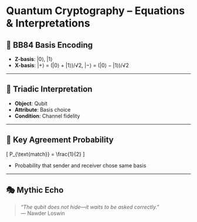 # Quantum Cryptography – Equations & Interpretations

## 🔁 BB84 Basis Encoding

- **Z-basis**: |0⟩, |1⟩
- **X-basis**: |+⟩ = (|0⟩ + |1⟩)/√2, |−⟩ = (|0⟩ − |1⟩)/√2

---

## 🧠 Triadic Interpretation

- **Object**: Qubit
- **Attribute**: Basis choice
- **Condition**: Channel fidelity

---

## 🔐 Key Agreement Probability

\[
P_{\text{match}} = \frac{1}{2}
\]

- Probability that sender and receiver chose same basis

---

## 🎭 Mythic Echo

> *“The qubit does not hide—it waits to be asked correctly.”*  
> — Nawder Loswin
